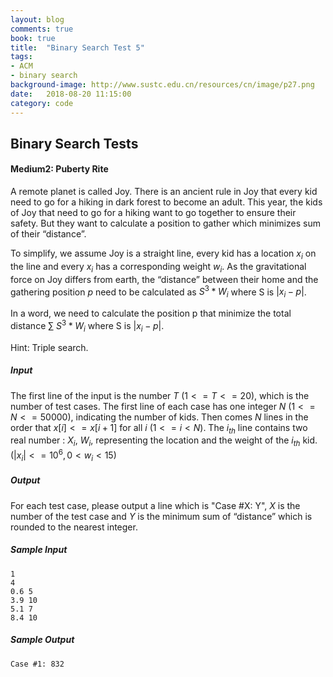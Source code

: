 ```yaml
---
layout: blog
comments: true
book: true
title:  "Binary Search Test 5"
tags:
- ACM
- binary search
background-image: http://www.sustc.edu.cn/resources/cn/image/p27.png
date:   2018-08-20 11:15:00
category: code
---
```


## Binary Search Tests

#### Medium2: Puberty Rite

A remote planet is called Joy. There is an ancient rule in Joy that every kid need to go for a hiking in dark forest to become an adult. This year, the kids of Joy that need to go for a hiking want to go together to ensure their safety. But they want to calculate a position to gather which minimizes sum of their “distance”.

To simplify, we assume Joy is a straight line, every kid has a location $x_i$ on the line and every $x_i$ has a corresponding weight $w_i$. As the gravitational force on Joy differs from earth, the “distance” between their home and the gathering position $p$ need to be calculated as $S^{3}*W_i$ where S is $|x_i - p|$.

In a word, we need to calculate the position p that minimize the total distance $\sum\ S^{3}*W_i$ where S is $|x_i - p|$.

Hint: Triple  search.

##### Input

The
first line of the input is the number $T$ $(1<=T<=20)$, which is the number of test cases. The first line of each case has one integer $N$ $(1<=N<=50000)$, indicating the number of kids. Then comes $N$ lines in the order that $x[i]<=x[i+1]$ for all $i$ $(1<=i<N)$. The $i_{th}$ line contains two real number : $X_i$, $W_i$, representing the location and the weight of the $i_{th}$ kid. $( |x_i|<=10^6, 0< w_i <15 )$

##### Output

For each test case, please output a line which is "Case #X: Y", $X$ is the number of the test case and $Y$ is the minimum sum of “distance” which is rounded to the nearest integer.

##### Sample Input

```
1
4
0.6 5
3.9 10
5.1 7
8.4 10
```

##### Sample Output

```
Case #1: 832
```

